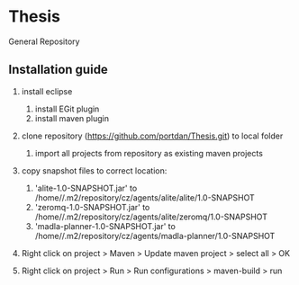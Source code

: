 # Thesis
General Repository

## Installation guide

1. install eclipse
    1. install EGit plugin
    2. install maven plugin

2. clone repository (https://github.com/portdan/Thesis.git) to local folder
    1. import all projects from repository as existing maven projects

3. copy snapshot files to correct location:
    1. 'alite-1.0-SNAPSHOT.jar' to /home/<user name>/.m2/repository/cz/agents/alite/alite/1.0-SNAPSHOT
    2. 'zeromq-1.0-SNAPSHOT.jar' to /home/<user name>/.m2/repository/cz/agents/alite/zeromq/1.0-SNAPSHOT
    3. 'madla-planner-1.0-SNAPSHOT.jar' to /home/<user name>/.m2/repository/cz/agents/madla-planner/1.0-SNAPSHOT

4. Right click on project > Maven > Update maven project > select all > OK
5. Right click on project > Run > Run configurations > maven-build > run
